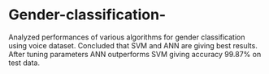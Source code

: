 # Gender-classification-

Analyzed performances of various algorithms for gender classification using voice dataset. Concluded that SVM and ANN are giving best results.  After tuning parameters ANN outperforms SVM giving accuracy 99.87% on test data.
